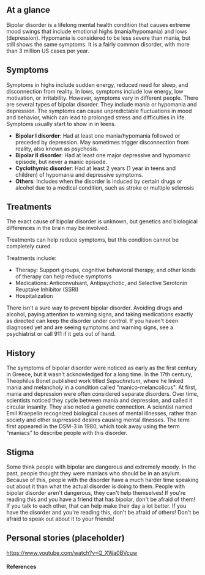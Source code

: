 ## At a glance
Bipolar disorder is a lifelong mental health condition that causes extreme mood swings that include emotional highs (mania/hypomania) and lows (depression). Hypomania is considered to be less severe than mania, but still shows the same symptoms. It is a fairly common disorder, with more than 3 million US cases per year.

## Symptoms
Symptoms in highs include sudden energy, reduced need for sleep, and disconnection from reality. In lows, symptoms include low energy, low motivation, or irritability. However, symptoms vary in different people. There are several types of bipolar disorder. They include mania or hypomania and depression. The symptoms can cause unpredictable fluctuations in mood and behavior, which can lead to prolonged stress and difficulties in life. Symptoms usually start to show in in teens.
- **Bipolar I disorder**: Had at least one mania/hypomania followed or preceded by depression. May sometimes trigger disconnection from reality, also known as psychosis.
- **Bipolar II disorder**: Had at least one major depressive and hypomanic episode, but never a manic episode.
- **Cyclothymic disorder**: Had at least 2 years (1 year in teens and children) of hypomania and depressive symptoms.
- **Others**: Includes when the disorder is induced by certain drugs or alcohol due to a medical condition, such as stroke or multiple sclerosis

## Treatments
The exact cause of bipolar disorder is unknown, but genetics and biological differences in the brain may be involved.

Treatments can help reduce symptoms, but this condition cannot be completely cured.

Treatments include:
- Therapy: Support groups, cognitive behavioral therapy, and other kinds of therapy can help reduce symptoms
- Medications: Anticonvulsant, Antipsychotic, and Selective Serotonin Reuptake Inhibitor (SSRI) 
- Hospitalization

There isn't a sure way to prevent bipolar disorder. Avoiding drugs and alcohol, paying attention to warning signs, and taking medications exactly as directed can keep the disorder under control. If you haven't been diagnosed yet and are seeing symptoms and warning signs, see a psychiatrist or call 911 if it gets out of hand.

## History
The symptoms of bipolar disorder were noticed as early as the first century in Greece, but it wasn't acknowledged for a long time. In the 17th century, Theophilus Bonet published work titled *Sepuchretum*, where he linked mania and melancholy in a condition called "manico-melancolicus". At first, mania and depression were often considered separate disorders. Over time, scientists noticed they cycle between mania and depression, and called it circular insanity. They also noted a genetic connection. A scientist named Emil Kraepelin recognized biological causes of mental illnesses, rather than society and other suprressed desires causing mental illnesses. The term first appeared in the DSM-3 in 1980, which took away using the term “maniacs” to describe people with this disorder.

## Stigma
Some think people with bipolar are dangerous and extremely moody. In the past, people thought they were maniacs who should be in an asylum. Because of this, people with the disorder have a much harder time speaking out about it than what the actual disorder is doing to them. People with bipolar disorder aren't dangerous, they can't help themselves! If you're reading this and you have a friend that has bipolar, don't be afraid of them! If you talk to each other, that can help make their day a lot better. If you have the disorder and you're reading this, don't be afraid of others! Don't be afraid to speak out about it to your friends!

## Personal stories (placeholder)
https://www.youtube.com/watch?v=Q_XWa0BVcuw

#### References
